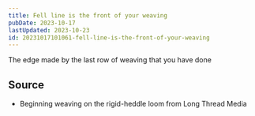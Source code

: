 ```yaml
---
title: Fell line is the front of your weaving
pubDate: 2023-10-17
lastUpdated: 2023-10-23
id: 20231017101061-fell-line-is-the-front-of-your-weaving
---
```


The edge made by the last row of weaving that you have done

## Source

- Beginning weaving on the rigid-heddle loom from Long Thread Media
